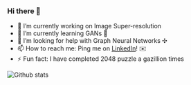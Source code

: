 ### Hi there 👋


<!-- **Esha1302/Esha1302** is a ✨ _special_ ✨ repository because its `README.md` (this file) appears on your GitHub profile. -->

<!-- Here are some ideas to get you started: -->

- 🔭 I’m currently working on Image Super-resolution 
- 🌱 I’m currently learning GANs 🌃
- 🤔 I’m looking for help with Graph Neural Networks ✣
- 📫 How to reach me: Ping me on [LinkedIn][1]! ✉️
- ⚡ Fun fact: I have completed 2048 puzzle a gazillion times
<!-- - 👯 I’m looking to collaborate on ... -->

<!-- - 💬 Ask me about ... -->

<!-- - 😄 Pronouns: ... -->
[1]: https://www.linkedin.com/in/esha-pahwa-79927618a/

![Github stats](https://github-readme-stats.vercel.app/api?username=Esha1302&theme=radical&show_icons=true&count_private=true)
<!-- ![Top Languages Card](https://github-readme-stats.vercel.app/api/top-langs/?username=Esha1302&layout=compact) -->

